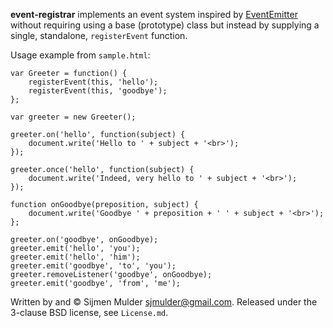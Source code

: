 **event-registrar** implements an event system inspired by [EventEmitter](https://github.com/Wolfy87/EventEmitter) without requiring using a base (prototype) class but instead by supplying a single, standalone, `registerEvent` function.

Usage example from `sample.html`:

    var Greeter = function() {
    	registerEvent(this, 'hello');
    	registerEvent(this, 'goodbye');
    };

    var greeter = new Greeter();

    greeter.on('hello', function(subject) {
    	document.write('Hello to ' + subject + '<br>');
    });

    greeter.once('hello', function(subject) {
    	document.write('Indeed, very hello to ' + subject + '<br>');
    });

    function onGoodbye(preposition, subject) {
    	document.write('Goodbye ' + preposition + ' ' + subject + '<br>');
    };

    greeter.on('goodbye', onGoodbye);
    greeter.emit('hello', 'you');
    greeter.emit('hello', 'him');
    greeter.emit('goodbye', 'to', 'you');
    greeter.removeListener('goodbye', onGoodbye);
    greeter.emit('goodbye', 'from', 'me');

Written by and © Sijmen Mulder <sjmulder@gmail.com>. Released under the 3-clause BSD license, see `License.md`.
